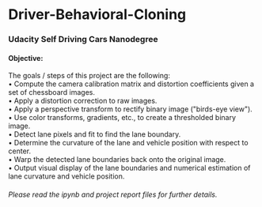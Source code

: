 # Driver-Behavioral-Cloning
### Udacity Self Driving Cars Nanodegree

#### Objective:
The goals / steps of this project are the following:  
• Compute the camera calibration matrix and distortion coefficients given a set of chessboard images.   
• Apply a distortion correction to raw images.  
• Apply a perspective transform to rectify binary image ("birds-eye view").  
• Use color transforms, gradients, etc., to create a thresholded binary image.  
• Detect lane pixels and fit to find the lane boundary.  
• Determine the curvature of the lane and vehicle position with respect to center.  
• Warp the detected lane boundaries back onto the original image.  
• Output visual display of the lane boundaries and numerical estimation of lane curvature and vehicle position.  

###### Please read the ipynb and project report files for further details.
